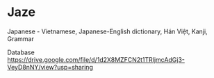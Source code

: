 # Jaze
Japanese - Vietnamese, Japanese-English dictionary, Hán Việt, Kanji, Grammar

Database<br>
https://drive.google.com/file/d/1d2X8MZFCN2t1TRljmcAdGj3-VeyD8nNY/view?usp=sharing
